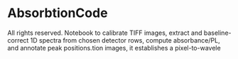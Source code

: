 # AbsorbtionCode
All rights reserved. Notebook to calibrate TIFF images, extract and baseline-correct 1D spectra from chosen detector rows, compute absorbance/PL, and annotate peak positions.tion images, it establishes a pixel-to-wavele
